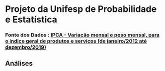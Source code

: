 # Projeto da Unifesp de Probabilidade e Estatística

### **Fonte dos Dados** : [IPCA - Variação mensal e peso mensal, para o índice geral de produtos e serviços (de janeiro/2012 até dezembro/2019)](https://sidra.ibge.gov.br/tabela/1419)


## Análises
